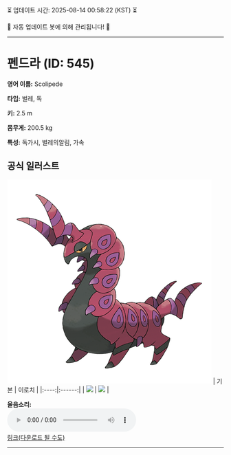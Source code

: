 
⏳ 업데이트 시간: 2025-08-14 00:58:22 (KST) ⏳

🤖 자동 업데이트 봇에 의해 관리됩니다! 🤖

---

# 펜드라 (ID: 545)
**영어 이름:** Scolipede

**타입:** 벌레, 독

**키:** 2.5 m

**몸무게:** 200.5 kg

**특성:** 독가시, 벌레의알림, 가속

## 공식 일러스트
![](https://raw.githubusercontent.com/PokeAPI/sprites/master/sprites/pokemon/other/official-artwork/545.png)
| 기본 | 이로치 |
|:----:|:------:|
| <img src="http://play.pokemonshowdown.com/sprites/ani/scolipede.gif" width="200"> | <img src="http://play.pokemonshowdown.com/sprites/ani-shiny/scolipede.gif" width="200"> |

**울음소리:**<br><audio controls src="https://raw.githubusercontent.com/PokeAPI/cries/main/cries/pokemon/latest/545.ogg"></audio><br> [링크(다운로드 될 수도)](https://raw.githubusercontent.com/PokeAPI/cries/main/cries/pokemon/latest/545.ogg)


---
